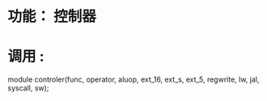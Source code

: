 # 功能： 控制器
# 调用 :
module controler(func, operator, aluop, ext_16, ext_s, ext_5, regwrite, lw, jal, syscall, sw);


  
